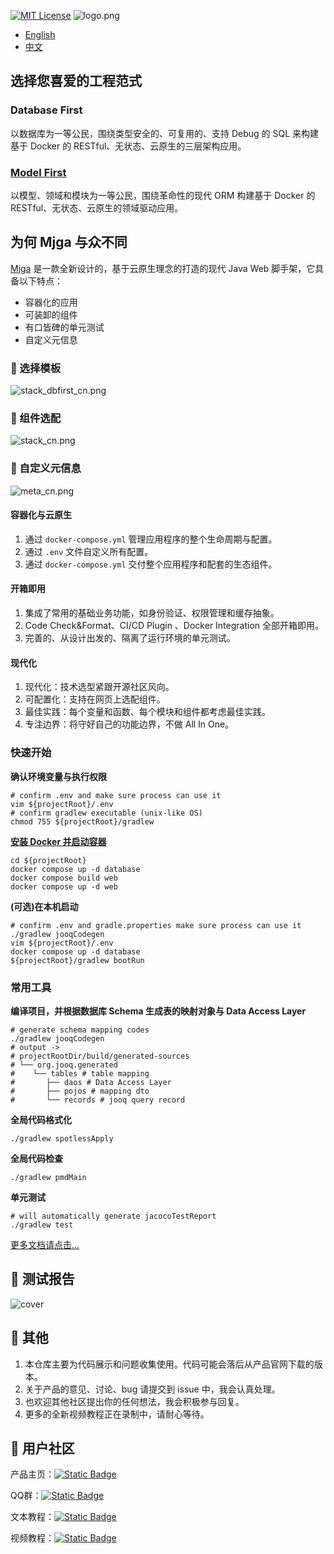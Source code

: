 [![MIT License](https://img.shields.io/badge/License-MIT-green.svg)](https://choosealicense.com/licenses/mit/)
![logo.png](asset/logo.png)

- [English](README_EN.md)
- [中文](README_CN.md)

## 选择您喜爱的工程范式
### Database First
以数据库为一等公民，围绕类型安全的、可复用的、支持 Debug 的 SQL 来构建基于 Docker 的 RESTful、无状态、云原生的三层架构应用。

### [Model First](https://github.com/ccmjga/mjga-scaffold/tree/model-first)
以模型、领域和模块为一等公民，围绕革命性的现代 ORM 构建基于 Docker 的 RESTful、无状态、云原生的领域驱动应用。

## 为何 Mjga 与众不同

[Mjga](https://www.mjga.cc) 是一款全新设计的，基于云原生理念的打造的现代 Java Web 脚手架，它具备以下特点：

- 容器化的应用
- 可装卸的组件
- 有口皆碑的单元测试
- 自定义元信息

### 🥝 选择模板

![stack_dbfirst_cn.png](asset/stack_dbfirst_cn.png)

### 🍅 组件选配

![stack_cn.png](asset/option_modelfirst_cn.png)

### 🍹 自定义元信息

![meta_cn.png](asset/meta_cn.png)

#### 容器化与云原生

1. 通过 `docker-compose.yml` 管理应用程序的整个生命周期与配置。
2. 通过 `.env` 文件自定义所有配置。
3. 通过 `docker-compose.yml` 交付整个应用程序和配套的生态组件。

#### 开箱即用

1. 集成了常用的基础业务功能，如身份验证、权限管理和缓存抽象。
2. Code Check&Format、CI/CD Plugin 、Docker Integration 全部开箱即用。
3. 完善的、从设计出发的、隔离了运行环境的单元测试。

#### 现代化

1. 现代化：技术选型紧跟开源社区风向。
2. 可配置化：支持在网页上选配组件。
3. 最佳实践：每个变量和函数、每个模块和组件都考虑最佳实践。
4. 专注边界：将守好自己的功能边界，不做 All In One。


### 快速开始

**确认环境变量与执行权限**

```shell
# confirm .env and make sure process can use it
vim ${projectRoot}/.env
# confirm gradlew executable (unix-like OS)
chmod 755 ${projectRoot}/gradlew
```
**[安装 Docker 并启动容器](https://docs.docker.com/engine/install/)**

```shell
cd ${projectRoot}
docker compose up -d database
docker compose build web
docker compose up -d web
````

**(可选)在本机启动**
```shell
# confirm .env and gradle.properties make sure process can use it
./gradlew jooqCodegen
vim ${projectRoot}/.env
docker compose up -d database
${projectRoot}/gradlew bootRun
```

### 常用工具

**编译项目，并根据数据库 Schema 生成表的映射对象与 Data Access Layer**
```shell
# generate schema mapping codes
./gradlew jooqCodegen
# output ->
# projectRootDir/build/generated-sources
# └── org.jooq.generated
#    └── tables # table mapping
#       ├── daos # Data Access Layer
#       ├── pojos # mapping dto
#       └── records # jooq query record

```

**全局代码格式化**
```shell
./gradlew spotlessApply
```
**全局代码检查**
```shell
./gradlew pmdMain
```

**单元测试**
```shell
# will automatically generate jacocoTestReport
./gradlew test
```

[更多文档请点击...](https://www.mjga.cc/doc/db-first)

## 🍓 测试报告

![cover](https://www.mjga.cc/dbfirst/test-cover.png)

## 🍟 其他
1. 本仓库主要为代码展示和问题收集使用。代码可能会落后从产品官网下载的版本。
2. 关于产品的意见、讨论、bug 请提交到 issue 中，我会认真处理。
3. 也欢迎其他社区提出你的任何想法，我会积极参与回复。
4. 更多的全新视频教程正在录制中，请耐心等待。

## 🔮 用户社区
产品主页：[![Static Badge](https://img.shields.io/badge/HomePage-white?style=social&logo=homepage&label=mjga&logoColor=%23FF0074)](https://www.mjga.cc)

QQ群：[![Static Badge](https://img.shields.io/badge/-red?style=social&logo=Tencent%20QQ&logoColor=%23FF0056&label=QQ-910248188)](https://qm.qq.com/q/8ojXz6ZOkE)

文本教程：[![Static Badge](https://img.shields.io/badge/Blog-red?style=social&logo=Bytedance&logoColor=%233C8CFF&label=%E6%8E%98%E9%87%91%E7%A8%80%E5%9C%9F)](https://juejin.cn/post/7410333135119253543)

视频教程：[![Static Badge](https://img.shields.io/badge/-white?style=social&logo=bilibili&label=bilibili)](https://www.bilibili.com/video/BV1Erpje8ERF/)
